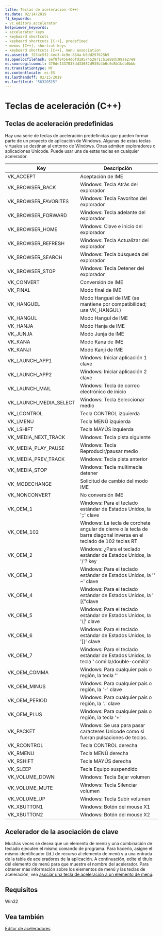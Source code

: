 ```yaml
---
title: Teclas de aceleración (C++)
ms.date: 02/14/2019
f1_keywords:
- vc.editors.accelerator
helpviewer_keywords:
- accelerator keys
- keyboard shortcuts
- keyboard shortcuts [C++], predefined
- menus [C++], shortcut keys
- keyboard shortcuts [C++], menu association
ms.assetid: f234c5f2-4ec3-4c9e-834a-b5dd297625b9
ms.openlocfilehash: 6ef8f84564d6fd1957452971cb1e88dc99aa27e9
ms.sourcegitcommit: 470de1337035dd33682d935b4b6c6d8b1bdb0bbb
ms.translationtype: MT
ms.contentlocale: es-ES
ms.lasthandoff: 02/15/2019
ms.locfileid: "56320515"
---
```

# <a name="accelerator-keys-c"></a>Teclas de aceleración (C++)

## <a name="predefined-accelerator-keys"></a>Teclas de aceleración predefinidas

Hay una serie de teclas de aceleración predefinidas que pueden formar parte de un proyecto de aplicación de Windows. Algunas de estas teclas virtuales se destinan al entorno de Windows. Otras admiten exploradores o aplicaciones Unicode. Puede usar una de estas teclas en cualquier acelerador.

|Key|Descripción|
|---------|-----------------|
|VK_ACCEPT|Aceptación de IME|
|VK_BROWSER_BACK|Windows: Tecla Atrás del explorador|
|VK_BROWSER_FAVORITES|Windows: Tecla Favoritos del explorador|
|VK_BROWSER_FORWARD|Windows: Tecla adelante del explorador|
|VK_BROWSER_HOME|Windows: Clave e inicio del explorador|
|VK_BROWSER_REFRESH|Windows: Tecla Actualizar del explorador|
|VK_BROWSER_SEARCH|Windows: Tecla búsqueda del explorador|
|VK_BROWSER_STOP|Windows: Tecla Detener del explorador|
|VK_CONVERT|Conversión de IME|
|VK_FINAL|Modo final de IME|
|VK_HANGUEL|Modo Hanguel de IME (se mantiene por compatibilidad; use VK_HANGUL)|
|VK_HANGUL|Modo Hangul de IME|
|VK_HANJA|Modo Hanja de IME|
|VK_JUNJA|Modo Junja de IME|
|VK_KANA|Modo Kana de IME|
|VK_KANJI|Modo Kanji de IME|
|VK_LAUNCH_APP1|Windows: Iniciar aplicación 1 clave|
|VK_LAUNCH_APP2|Windows: Iniciar aplicación 2 clave|
|VK_LAUNCH_MAIL|Windows: Tecla de correo electrónico de inicio|
|VK_LAUNCH_MEDIA_SELECT|Windows: Tecla Seleccionar medio|
|VK_LCONTROL|Tecla CONTROL izquierda|
|VK_LMENU|Tecla MENÚ izquierda|
|VK_LSHIFT|Tecla MAYÚS izquierda|
|VK_MEDIA_NEXT_TRACK|Windows: Tecla pista siguiente|
|VK_MEDIA_PLAY_PAUSE|Windows: Tecla Reproducir/pausar medio|
|VK_MEDIA_PREV_TRACK|Windows: Tecla pista anterior|
|VK_MEDIA_STOP|Windows: Tecla multimedia detener|
|VK_MODECHANGE|Solicitud de cambio del modo IME|
|VK_NONCONVERT|No conversión IME|
|VK_OEM_1|Windows: Para el teclado estándar de Estados Unidos, la ';:' clave|
|VK_OEM_102|Windows: La tecla de corchete angular de cierre o la tecla de barra diagonal inversa en el teclado de 102 teclas RT|
|VK_OEM_2|Windows: ¿Para el teclado estándar de Estados Unidos, la '/'? key|
|VK_OEM_3|Windows: Para el teclado estándar de Estados Unidos, la '' ~' clave|
|VK_OEM_4|Windows: Para el teclado estándar de Estados Unidos, la ' [{"clave|
|VK_OEM_5|Windows: Para el teclado estándar de Estados Unidos, la '\\&#124;' clave|
|VK_OEM_6|Windows: Para el teclado estándar de Estados Unidos, la ']}' clave|
|VK_OEM_7|Windows: Para el teclado estándar de Estados Unidos, la tecla ' comilla/double-comilla'|
|VK_OEM_COMMA|Windows: Para cualquier país o región, la tecla ''|
|VK_OEM_MINUS|Windows: Para cualquier país o región, la '-' clave|
|VK_OEM_PERIOD|Windows: Para cualquier país o región, la '.' clave|
|VK_OEM_PLUS|Windows: Para cualquier país o región, la tecla '+'|
|VK_PACKET|Windows: Se usa para pasar caracteres Unicode como si fueran pulsaciones de teclas.|
|VK_RCONTROL|Tecla CONTROL derecha|
|VK_RMENU|Tecla MENÚ derecha|
|VK_RSHIFT|Tecla MAYÚS derecha|
|VK_SLEEP|Tecla Equipo suspendido|
|VK_VOLUME_DOWN|Windows: Tecla Bajar volumen|
|VK_VOLUME_MUTE|Windows: Tecla Silenciar volumen|
|VK_VOLUME_UP|Windows: Tecla Subir volumen|
|VK_XBUTTON1|Windows: Botón del mouse X1|
|VK_XBUTTON2|Windows: Botón del mouse X2|

## <a name="accelerator-key-association"></a>Acelerador de la asociación de clave

Muchas veces se desea que un elemento de menú y una combinación de teclado ejecuten el mismo comando de programa. Para hacerlo, asigne el mismo identificador (Id.) de recurso al elemento de menú y a una entrada de la tabla de aceleradores de la aplicación. A continuación, edite el título del elemento de menú para que muestre el nombre del acelerador. Para obtener más información sobre los elementos de menú y las teclas de aceleración, vea [asociar una tecla de aceleración a un elemento de menú](../windows/associating-a-menu-command-with-an-accelerator-key.md).

## <a name="requirements"></a>Requisitos

Win32

## <a name="see-also"></a>Vea también

[Editor de aceleradores](../windows/accelerator-editor.md)<br/>